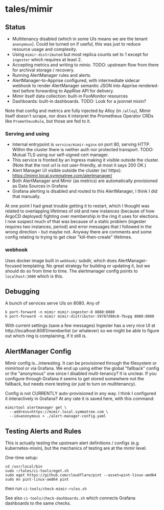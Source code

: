 # tales/mimir

## Status

- Multitenancy disabled (which in some UIs means we are the tenant `anonymous`). Could be
  turned on if useful, this was just to reduce resource usage and complexity.
- Using `mimir-distributed` but most replica counts set to 1 except for `ingester` which requires
  at least 2.
- Accepting metrics and writing to minio. TODO: upstream flow from there for archival storage / recovery.
- Running AlertManager rules and alerts.
- AlertManager-to-Apprise configured, with intermediate sidecar webhook
  to render AlertManager semantic JSON into Apprise rendered-text before
  forwarding to AppRise API for delivery.
- Mimir itself data collection: built-in FooMonitor resources
- Dashboards: built-in dashboards. TODO: Look for a jsonnet mixin?

Note that config and metrics are fully injected by Alloy (in `/alloy`), Mimir itself doesn't
scrape, nor does it interpret the Prometheus Operator CRDs like `PrometheusRule`, but those
are fed to it.

### Serving and using

- Internal entrypoint is `service/mimir-nginx` on port 80, serving HTTP. Within the cluster
  there is neither auth nor protected transport. TODO: Mutual TLS using our self-signed cert manager.
- This service is fronted by an Ingress making it visible outside the cluster. (Note
  that the root url is not user-friendly, at most it says 200 OK.)
- Alert Manager UI visible outside the cluster (w/ https): https://mimir.local.symmatree.com/alertmanager/
- Both AlertManager and Mimir (as metrics) are automatically provisioned as Data Sources in Grafana
- Grafana alerting is disabled and routed to this AlertManager, I think I did that manually.

At one point I had great trouble getting it to restart, which I thought was related to overlapping
lifetimes of old and new instances (because of how ArgoCD deployed) fighting over membership in
the ring it uses for elections. I now suspect much of that was because of a static problem (ingester
requires two instances, period) and error messages that I followed in the wrong direction - but maybe
not. Anyway there are comments and some config relating to trying to get clear "kill-then-create"
lifetimes.

### webhook

Uses docker image built in `webhook/` subdir, which does AlertManager-focused templating.
No great strategy for building or updating it, but we should do so from time to time. The
alertmanager config points to `localhost:3000` which is this.

## Debugging

A bunch of services serve UIs on 8080. Any of

```
k port-forward -n mimir mimir-ingester-0 8080:8080
k port-forward -n mimir mimir-distributor-59787d98c8-7bvpg 8080:8080
```

With current settings (save a few messages) Ingester has a very nice UI
at http://localhost:8081/memberlist (or whatever) so we might be able
to figure out which ring is complaining, if it still is.

## AlertManager Config

Mimir config is...interesting. It can be provisioned through the filesystem or mimirtool
or via Grafana. We end up using either the global "fallback" config or the "anonymous" one since
I disabled multi-tenancy? It is unclear. If you configure through Grafana it seems to get
stored somewhere not the fallback, but needs more testing (or just to turn on multitenancy).

Config is not CURRENTLY auto-provisioned in any way. I think I configured it interactively in
Grafana? At any rate it is saved here, with this command:

```
mimirtool alertmanager get \
  --address=https://mimir.local.symmatree.com \
  --id=anonymous > ./alert-manager-config.yaml
```

## Testing Alerts and Rules

This is actually testing the upstream alert definitions / configs (e.g. kubernetes-mixin),
but the mechanics of testing are at the mimir level.

One-time setup:

```
cd /usr/local/bin
sudo ~/tales/ci-tools/eget.sh
sudo eget https://github.com/cloudflare/pint --asset=pint-linux-amd64
sudo mv pint-linux-amd64 pint
```

then run `ci-tools/check-mimir-rules.sh`

See also `ci-tools/check-dashboards.sh` which connects Grafana dashboards to the same checks.
